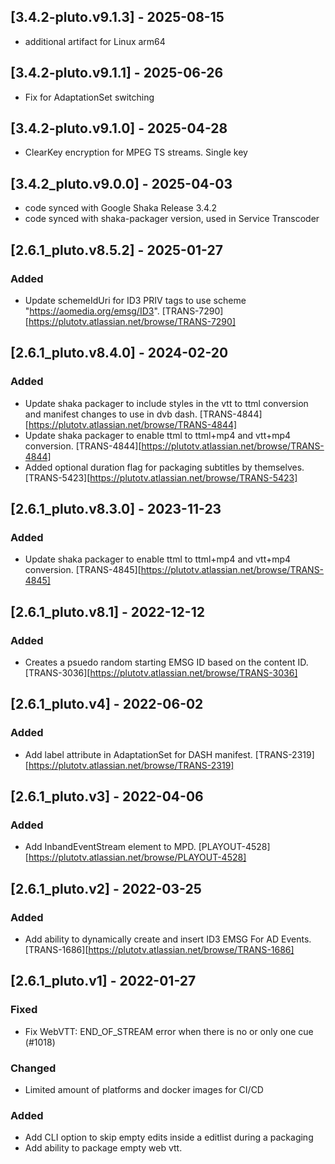 ## [3.4.2-pluto.v9.1.3] - 2025-08-15
- additional artifact for Linux arm64

## [3.4.2-pluto.v9.1.1] - 2025-06-26
- Fix for AdaptationSet switching

## [3.4.2-pluto.v9.1.0] - 2025-04-28
- ClearKey encryption for MPEG TS streams. Single key

## [3.4.2_pluto.v9.0.0] - 2025-04-03
 - code synced with Google Shaka Release 3.4.2
 - code synced with shaka-packager version, used in Service Transcoder

## [2.6.1_pluto.v8.5.2] - 2025-01-27
### Added
 - Update schemeIdUri for ID3 PRIV tags to use scheme "https://aomedia.org/emsg/ID3". [TRANS-7290][https://plutotv.atlassian.net/browse/TRANS-7290]
## [2.6.1_pluto.v8.4.0] - 2024-02-20
### Added
 - Update shaka packager to include styles in the vtt to ttml conversion and manifest changes to use in dvb dash. [TRANS-4844][https://plutotv.atlassian.net/browse/TRANS-4844]
 - Update shaka packager to enable ttml to ttml+mp4 and vtt+mp4 conversion. [TRANS-4844][https://plutotv.atlassian.net/browse/TRANS-4844]
 - Added optional duration flag for packaging subtitles by themselves. [TRANS-5423][https://plutotv.atlassian.net/browse/TRANS-5423]
## [2.6.1_pluto.v8.3.0] - 2023-11-23
### Added
 - Update shaka packager to enable ttml to ttml+mp4 and vtt+mp4 conversion. [TRANS-4845][https://plutotv.atlassian.net/browse/TRANS-4845]
## [2.6.1_pluto.v8.1] - 2022-12-12
### Added
 - Creates a psuedo random starting EMSG ID based on the content ID. [TRANS-3036][https://plutotv.atlassian.net/browse/TRANS-3036]
## [2.6.1_pluto.v4] - 2022-06-02
### Added
 - Add label attribute in AdaptationSet for DASH manifest. [TRANS-2319][https://plutotv.atlassian.net/browse/TRANS-2319]

## [2.6.1_pluto.v3] - 2022-04-06
### Added
 - Add InbandEventStream element to MPD. [PLAYOUT-4528][https://plutotv.atlassian.net/browse/PLAYOUT-4528]

## [2.6.1_pluto.v2] - 2022-03-25
### Added
 - Add ability to dynamically create and insert ID3 EMSG For AD Events. [TRANS-1686][https://plutotv.atlassian.net/browse/TRANS-1686]

## [2.6.1_pluto.v1] - 2022-01-27
### Fixed
 - Fix WebVTT: END_OF_STREAM error when there is no or only one cue (#1018)
### Changed
 - Limited amount of platforms and docker images for CI/CD
### Added
 - Add CLI option to skip empty edits inside a editlist during a packaging
 - Add ability to package empty web vtt.